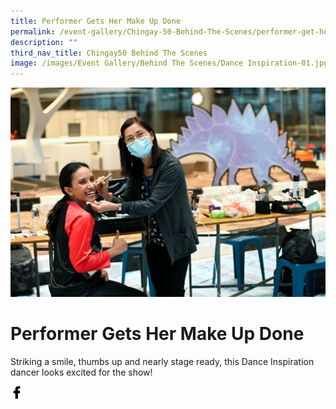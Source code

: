 ```yaml
---
title: Performer Gets Her Make Up Done
permalink: /event-gallery/Chingay-50-Behind-The-Scenes/performer-get-her-make-up-done
description: ""
third_nav_title: Chingay50 Behind The Scenes
image: /images/Event Gallery/Behind The Scenes/Dance Inspiration-01.jpg
---
```



![Act 1.1 The First Spark at Terminal 4](/images/Event%20Gallery/Behind%20The%20Scenes/Dance%20Inspiration-01.jpg)

# **Performer Gets Her Make Up Done**

Striking a smile, thumbs up and nearly stage ready, this Dance Inspiration dancer looks excited for the show!

<a href="http://www.facebook.com/sharer.php?u=http://www.chingay.gov.sg/image/event-gallery/act-1-1-the-first-spark-at-terminal-4" style="float:left;">
	<img src="/images/facebook.png" style="width:auto;height:20px;">
</a>